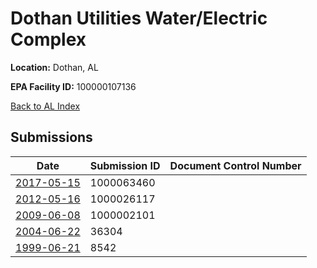 # Dothan Utilities Water/Electric Complex

**Location:** Dothan, AL

**EPA Facility ID:** 100000107136

[Back to AL Index](../../index.md)

## Submissions

| Date | Submission ID | Document Control Number |
|------|--------------|-------------------------|
| [2017-05-15](submissions/1000063460.md) | 1000063460 |  |
| [2012-05-16](submissions/1000026117.md) | 1000026117 |  |
| [2009-06-08](submissions/1000002101.md) | 1000002101 |  |
| [2004-06-22](submissions/36304.md) | 36304 |  |
| [1999-06-21](submissions/8542.md) | 8542 |  |
